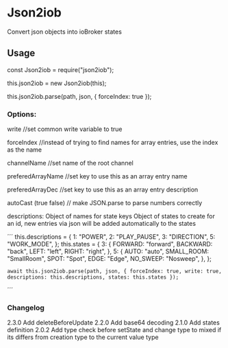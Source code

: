 
# Json2iob

Convert json objects into ioBroker states 


## Usage

const Json2iob = require("json2iob");

this.json2iob = new Json2iob(this);

this.json2iob.parse(path, json, { forceIndex: true });


### Options:
write //set common write variable to true

forceIndex //instead of trying to find names for array entries, use the index as the name

channelName //set name of the root channel

preferedArrayName //set key to use this as an array entry name

preferedArrayDec //set key to use this as an array entry description

autoCast (true false) // make JSON.parse to parse numbers correctly

descriptions: Object of names for state keys
Object of states to create for an id, new entries via json will be added automatically to the states

´´´
 this.descriptions = {
      1: "POWER",
      2: "PLAY_PAUSE",
      3: "DIRECTION",
      5: "WORK_MODE",
    };
    this.states = {
      3: {
        FORWARD: "forward",
        BACKWARD: "back",
        LEFT: "left",
        RIGHT: "right",
      },
      5: {
        AUTO: "auto",
        SMALL_ROOM: "SmallRoom",
        SPOT: "Spot",
        EDGE: "Edge",
        NO_SWEEP: "Nosweep",
      },
    };

    await this.json2iob.parse(path, json, { forceIndex: true, write: true, descriptions: this.descriptions, states: this.states });

´´´



### Changelog

2.3.0 Add deleteBeforeUpdate
2.2.0 Add base64 decoding
2.1.0 Add states definition
2.0.2 Add type check before setState and change type to mixed if its differs from creation type to the current value type